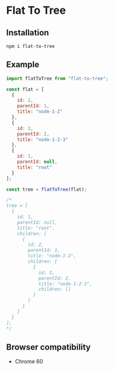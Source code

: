# Flat To Tree

## Installation

```
npm i flat-to-tree
```

## Example

```javascript
import flatToTree from "flat-to-tree";

const flat = [
  {
    id: 2,
    parentId: 1,
    title: "node-1-2"
  },
  {
    id: 3,
    parentId: 2,
    title: "node-1-2-3"
  },
  {
    id: 1,
    parentId: null,
    title: "root"
  }
];

const tree = flatToTree(flat);

/*
tree = [
  {
    id: 1,
    parentId: null,
    title: "root",
    children: [
      {
        id: 2,
        parentId: 1,
        title: "node-1-2",
        children: [
          {
            id: 3,
            parentId: 2,
            title: "node-1-2-3",
            children: []
          }
        ]
      }
    ]
  }
];
*/
```

## Browser compatibility

- Chrome 60
